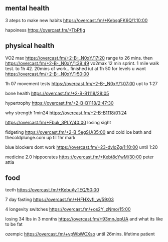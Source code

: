 ## mental health

3 ateps to make new habits https://overcast.fm/+KebsgFK6Q/1:10:00

hapoiness https://overcast.fm/+TbPfIg

## physical health

VO2 max https://overcast.fm/+2-B-_N0xY/17:20 range to 26 mins. then https://overcast.fm/+2-B-_N0xY/1:39:49 vo2max 12 min sprint. 1 mile walk test. to 1h 42. 20mins of work.. finished iut at 1h 50 for levels u want https://overcast.fm/+2-B-_N0xY/1:50:00

1h 07 movement tests https://overcast.fm/+2-B-_N0xY/1:07:00 upt to 1:27

bone health https://overcast.fm/+2-B-B1118/28:05

hypertrophy https://overcast.fm/+2-B-B1118/2:47:30 

why strength 1min24 https://overcast.fm/+2-B-B1118/01:24

https://overcast.fm/+Fbuk_3PLY/40:00 losing sight

fidgeting https://overcast.fm/+2-B_5egSU/35:00
and cold ice bath and thecoldplunge.com  up til 1hr mark

blue blockers dont work https://overcast.fm/+23-dyloZg/1:10:00 until 1:20

medicine 2.0 hippocrates https://overcast.fm/+Kebt8cYwM/30:00 peter attia


## food

teeth https://overcast.fm/+KebuAyTEQ/50:00 

7 day fasting https://overcast.fm/+HFHXvfI_w/59:03

4 longevity switches https://overcast.fm/+os2Y_zNmo/15:00

losing 34 lbs in 3 months https://overcast.fm/+93mnJqpUA and what its like to be fat

ozempic https://overcast.fm/+vpWbWCXso until 26mins. lifetime patient